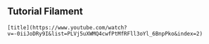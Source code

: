 ## Tutorial Filament




	[title](https://www.youtube.com/watch?v=-0iiJoDRy9I&list=PLVj5uXWMQ4cwfPtMfRFll3oYl_6BnpPko&index=2)
